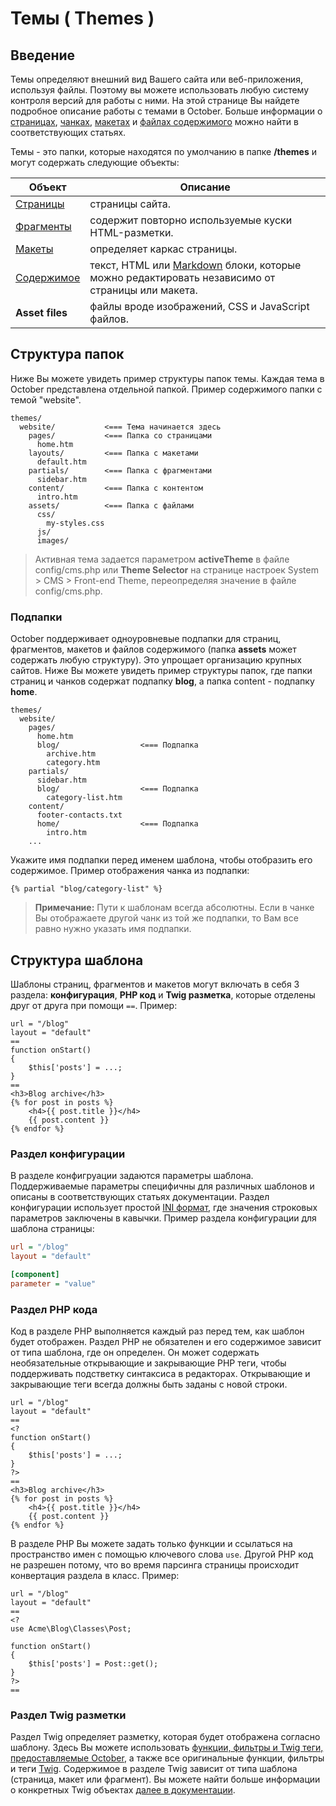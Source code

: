 # Темы ( Themes )

<a name="introduction"></a>
## Введение

Темы определяют внешний вид Вашего сайта или веб-приложения, используя файлы. Поэтому вы можете использовать любую систему контроля версий для работы с ними. На этой странице Вы найдете подробное описание работы с темами в October. Больше информации о [страницах](../cms/pages.md), [чанках](../cms/partials.md), [макетах](../cms/layouts.md) и [файлах содержимого](../cms/content.md) можно найти в соответствующих статьях.

Темы - это папки, которые находятся по умолчанию в папке **/themes** и могут содержать следующие объекты:

Объект | Описание
------------- | -------------
[Страницы](../cms/pages.md) | страницы сайта.
[Фрагменты](../cms/partials.md) | содержит повторно используемые куски HTML-разметки.
[Макеты](../cms/layouts.md) | определяет каркас страницы.
[Содержимое](../cms/content.md) | текст, HTML или [Markdown](http://daringfireball.net/projects/markdown/syntax) блоки, которые можно редактировать независимо от страницы или макета.
**Asset files** | файлы вроде изображений, CSS и JavaScript файлов.

<a name="directory-structure"></a>
## Структура папок

Ниже Вы можете увидеть пример структуры папок темы. Каждая тема в October представлена отдельной папкой. Пример содержимого папки с темой "website".

    themes/
      website/           <=== Тема начинается здесь
        pages/           <=== Папка со страницами
          home.htm
        layouts/         <=== Папка с макетами
          default.htm
        partials/        <=== Папка с фрагментами
          sidebar.htm
        content/         <=== Папка с контентом
          intro.htm
        assets/          <=== Папка с файлами
          css/
            my-styles.css
          js/
          images/

> Активная тема задается параметром **activeTheme** в файле config/cms.php или **Theme Selector** на странице настроек System > CMS > Front-end Theme, переопределяя значение в файле config/cms.php.

<a name="subdirectories"></a>
### Подпапки

October поддерживает одноуровневые подпапки для страниц, фрагментов, макетов и файлов содержимого (папка **assets** может содержать любую структуру). Это упрощает организацию крупных сайтов. Ниже Вы можете увидеть пример структуры папок, где папки страниц и чанков содержат подпапку **blog**, а папка content - подпапку **home**.

    themes/
      website/
        pages/
          home.htm
          blog/                  <=== Подпапка
            archive.htm
            category.htm
        partials/
          sidebar.htm
          blog/                  <=== Подпапка
            category-list.htm
        content/
          footer-contacts.txt
          home/                  <=== Подпапка
            intro.htm
        ...

Укажите имя подпапки перед именем шаблона, чтобы отобразить его содержимое. Пример отображения чанка из подпапки:


```twig
{% partial "blog/category-list" %}
```

> **Примечание:** Пути к шаблонам всегда абсолютны. Если в чанке Вы отображаете другой чанк из той же подпапки, то Вам все равно нужно указать имя подпапки.

<a name="template-structure"></a>
## Структура шаблона

Шаблоны страниц, фрагментов и макетов могут включать в себя 3 раздела: **конфигурация**, **PHP код** и **Twig разметка**, которые отделены друг от друга при помощи `==`.
Пример:

```
url = "/blog"
layout = "default"
==
function onStart()
{
    $this['posts'] = ...;
}
==
<h3>Blog archive</h3>
{% for post in posts %}
    <h4>{{ post.title }}</h4>
    {{ post.content }}
{% endfor %}
```

<a name="configuration-section"></a>
### Раздел конфигурации

В разделе конфигруации задаются параметры шаблона. Поддерживаемые параметры специфичны для различных шаблонов и описаны в соответствующих статьях документации. Раздел конфигурации использует простой [INI формат](http://en.wikipedia.org/wiki/INI_file), где значения строковых параметров заключены в кавычки. Пример раздела конфигурации для шаблона страницы:

```ini
url = "/blog"
layout = "default"

[component]
parameter = "value"
```

<a name="php-section"></a>
### Раздел PHP кода

Код в разделе PHP выполняется каждый раз перед тем, как шаблон будет отображен. Раздел PHP не обязателен и его содержимое зависит от типа шаблона, где он определен. Он может содержать необязательные открывающие и закрывающие PHP теги, чтобы поддерживать подстветку синтаксиса в редакторах. Открывающие и закрывающие теги всегда должны быть заданы с новой строки.

```
url = "/blog"
layout = "default"
==
<?
function onStart()
{
    $this['posts'] = ...;
}
?>
==
<h3>Blog archive</h3>
{% for post in posts %}
    <h4>{{ post.title }}</h4>
    {{ post.content }}
{% endfor %}
```

В разделе PHP Вы можете задать только функции и ссылаться на пространство имен с помощью ключевого слова `use`. Другой PHP код не разрешен потому, что во время парсинга страницы происходит конвертация раздела в класс. Пример:

```
url = "/blog"
layout = "default"
==
<?
use Acme\Blog\Classes\Post;

function onStart()
{
    $this['posts'] = Post::get();
}
?>
==
```

<a name="twig-section"></a>
### Раздел Twig разметки

Раздел Twig определяет разметку, которая будет отображена согласно шаблону. Здесь Вы можете использовать [функции, фильтры и Twig теги, предоставляемые October](../cms/markup.md), а также все оригинальные функции, фильтры и теги [Twig](http://twig.sensiolabs.org/documentation). Содержимое в разделе Twig зависит от типа шаблона (страница, макет или фрагмент). Вы можете найти больше информации о конкретных Twig объектах [далее в документации](./markup.md).
